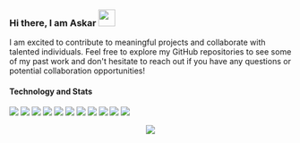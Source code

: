 ### Hi there, I am Askar <img src="https://raw.githubusercontent.com/MartinHeinz/MartinHeinz/master/wave.gif" width="30px">
I am excited to contribute to meaningful projects and collaborate with talented individuals. Feel free to explore my GitHub repositories to see some of my past work and don't hesitate to reach out if you have any questions or potential collaboration opportunities!




<!--**muhammadaskar/muhammadaskar** is a ✨ _special_ ✨ repository because its `README.md` (this file) appears on your GitHub profile.

Here are some ideas to get you started:

- 🔭 I’m currently working on ...
- 🌱 I’m currently learning ...
- 👯 I’m looking to collaborate on ...
- 🤔 I’m looking for help with ...
- 💬 Ask me about ...
- 📫 How to reach me: ...
- 😄 Pronouns: ...
- ⚡ Fun fact: ...
-->

#### Technology and Stats
![](https://img.shields.io/badge/OS-Ubuntu-informational?style=flat&logo=linux&logoColor=white&color=E95420)
![](https://img.shields.io/badge/Code-Go-informational?style=flat&logo=go&logoColor=white&color=00acd7)
![](https://img.shields.io/badge/Code-Java-ED8B00?style=flat&logo=openjdk&logoColor=white)
![](https://img.shields.io/badge/Code-Python-3776AB?style=flat&logo=python&logoColor=white)
![](https://img.shields.io/badge/Code-Javascript-informational?style=flat&logo=javascript&logoColor=white&color=F7DF1E)
![](https://img.shields.io/badge/Code-Typescript-informational?style=flat&logo=typescript&logoColor=white&color=3178C6)
![](https://img.shields.io/badge/Library-React-informational?style=flat&logo=react&logoColor=white&color=61DAFB)
![](https://img.shields.io/badge/Library-Vue-informational?style=flat&logo=vuedotjs&logoColor=white&color=42B883)
![](https://img.shields.io/badge/Tools-PostgreSQL-informational?style=flat&logo=postgresql&logoColor=white&color=336791)
![](https://img.shields.io/badge/Tools-Docker-informational?style=flat&logo=docker&logoColor=white&color=2496ED)
![](https://img.shields.io/badge/Tools-Jenkins-informational?style=flat&logo=jenkins&logoColor=white&color=F0D6B7)

<div style="display: flex; justify-content: space-around; align-items: center;">
  <img src="https://github-readme-stats-eight-theta.vercel.app/api?username=muhammadaskar&show_icons=true&line_height=27&include_all_commits=true&count_private=true&title_color=ffffff&text_color=c9cacc&icon_color=2bbc8a&bg_color=1d1f21&hide=issues" style="margin:auto;">
</div>
